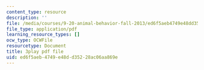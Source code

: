 ```yaml
---
content_type: resource
description: ''
file: /media/courses/9-20-animal-behavior-fall-2013/ed6f5aeb4749e48dd35228ac06aa869e_472245.pdf
file_type: application/pdf
learning_resource_types: []
ocw_type: OCWFile
resourcetype: Document
title: 3play pdf file
uid: ed6f5aeb-4749-e48d-d352-28ac06aa869e
---
```

